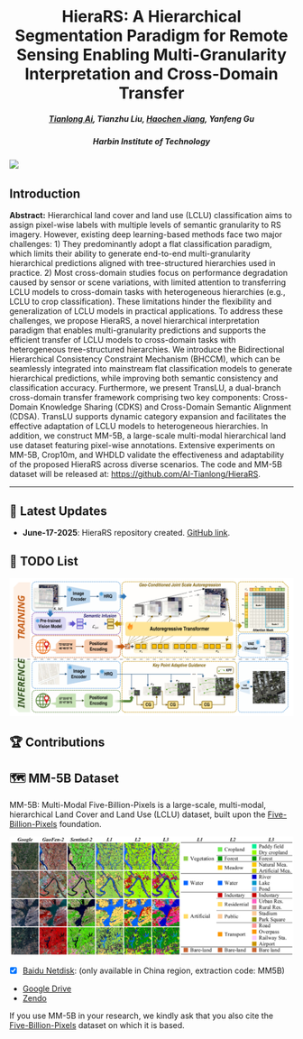 <h1 align="center"> HieraRS: A Hierarchical Segmentation Paradigm for Remote Sensing Enabling Multi-Granularity Interpretation and Cross-Domain Transfer </h1>
<h5 align="center"><em>
    <a href="https://github.com/AI-Tianlong" target="_blank">Tianlong Ai</a>, 
    Tianzhu Liu, 
    <a href="https://github.com/JHC626" target="_blank">Haochen Jiang</a>, 
    Yanfeng Gu
</em></h5>
<h5 align="center"><em>
    Harbin Institute of Technology
</em></h5>


 


![](https://i.imgur.com/waxVImv.png)





## Introduction

**Abstract:** Hierarchical land cover and land use (LCLU) classification aims to assign pixel-wise labels with multiple levels of semantic granularity to RS imagery. However, existing deep learning-based methods face two major challenges: 1) They predominantly adopt a flat classification paradigm, which limits their ability to generate end-to-end multi-granularity hierarchical predictions aligned with tree-structured hierarchies used in practice. 2) Most cross-domain studies focus on performance degradation caused by sensor or scene variations, with limited attention to transferring LCLU models to cross-domain tasks with heterogeneous hierarchies (e.g., LCLU to crop classification). These limitations hinder the flexibility and generalization of LCLU models in practical applications. To address these challenges, we propose HieraRS, a novel hierarchical interpretation paradigm that enables multi-granularity predictions and supports the efficient transfer of LCLU models to cross-domain tasks with heterogeneous tree-structured hierarchies. We introduce the Bidirectional Hierarchical Consistency Constraint Mechanism (BHCCM), which can be seamlessly integrated into mainstream flat classification models to generate hierarchical predictions, while improving both semantic consistency and classification accuracy. Furthermore, we present TransLU, a dual-branch cross-domain transfer framework comprising two key components: Cross-Domain Knowledge Sharing (CDKS) and Cross-Domain Semantic Alignment (CDSA). TransLU supports dynamic category expansion and facilitates the effective adaptation of LCLU models to heterogeneous hierarchies. In addition, we construct MM-5B, a large-scale multi-modal hierarchical land use dataset featuring pixel-wise annotations. Extensive experiments on MM-5B, Crop10m, and WHDLD validate the effectiveness and adaptability of the proposed HieraRS across diverse scenarios. The code and MM-5B dataset will be released at: https://github.com/AI-Tianlong/HieraRS.

---

## 📢 Latest Updates 
- **June-17-2025**:  HieraRS repository created. [GitHub link](https://github.com/AI-Tianlong/HieraRS).

## 📅 TODO List


<p align="center">
  <img src="https://github.com/HIT-SIRS/EarthMapper/blob/main/assets/flowchart.svg" alt="EarthMapper Architecture">
</p>

## 🏆 Contributions  



## 🗺 MM-5B Dataset
MM-5B: Multi-Modal Five-Billion-Pixels is a large-scale, multi-modal, hierarchical Land Cover and Land Use (LCLU) dataset, built upon the [Five-Billion-Pixels](https://x-ytong.github.io/project/Five-Billion-Pixels.html) foundation.

<p align="center">
  <img src="figures/1-MM-5B.png" alt="MM-5B Dataset">
</p>

- [x] [Baidu Netdisk](https://pan.baidu.com/s/1U5yjf7t1-RuaWMPOhSA1ow?pwd=MM5B): (only available in China region, extraction code: MM5B)
- [Google Drive](https://pan.baidu.com/s/1U5yjf7t1-RuaWMPOhSA1ow?pwd=MM5B)
- [Zendo](https://pan.baidu.com/s/1U5yjf7t1-RuaWMPOhSA1ow?pwd=MM5B)

If you use MM-5B in your research, we kindly ask that you also cite the [Five-Billion-Pixels](https://x-ytong.github.io/project/Five-Billion-Pixels.html) dataset on which it is based.
